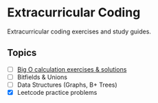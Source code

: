 # Extracurricular Coding
Extracurricular coding exercises and study guides.

## Topics
- [ ] [Big O calculation exercises & solutions](https://www.cs.auckland.ac.nz/courses/compsci220s1t/lectures/lecturenotes/GG-lectures/220exercises1.pdf)
- [ ] Bitfields & Unions
- [ ] Data Structures (Graphs, B+ Trees)
- [X] Leetcode practice problems
